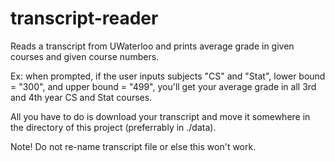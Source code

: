 # transcript-reader
Reads a transcript from UWaterloo and prints average grade in given courses and given course numbers.

Ex: when prompted, if the user inputs subjects "CS" and "Stat", lower bound = "300", 
and upper bound = "499", you'll get your average grade in all 3rd and 4th year CS and Stat courses.

All you have to do is download your transcript and move it somewhere in the directory of this project 
(preferrably in ./data).

Note! Do not re-name transcript file or else this won't work.
